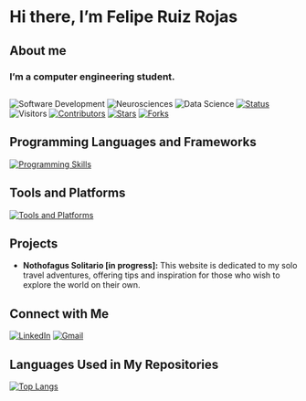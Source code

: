 # Hi there, I’m Felipe Ruiz Rojas

## About me
### I’m a computer engineering student.

##
![Software Development](https://img.shields.io/badge/Software_Development-green)
![Neurosciences](https://img.shields.io/badge/Neurosciences-blue)
![Data Science](https://img.shields.io/badge/Data_Science-orange)
[![Status](https://img.shields.io/badge/status-updating-brightgreen.svg)](https://github.com/felruizrojas/felruizrojas)
![Visitors](https://visitor-badge.laobi.icu/badge?page_id=felruizrojas)
[![Contributors](https://img.shields.io/github/contributors/felruizrojas/felruizrojas?color=blue)](https://github.com/felruizrojas/felruizrojas/graphs/contributors)
[![Stars](https://img.shields.io/github/stars/felruizrojas/felruizrojas.svg?logo=github)](https://github.com/felruizrojas/felruizrojas/stargazers)
[![Forks](https://img.shields.io/github/forks/felruizrojas/felruizrojas.svg?color=blue&logo=github)](https://github.com/felruizrojas/felruizrojas/network/members)

## Programming Languages and Frameworks
[![Programming Skills](https://skillicons.dev/icons?i=java,js,python,react,jquery)](https://skillicons.dev)

## Tools and Platforms
[![Tools and Platforms](https://skillicons.dev/icons?i=html,css,git,github,vscode,mysql,aws,azure,figma,discord,netbeans)](https://skillicons.de)

## Projects
- **Nothofagus Solitario [in progress]:** This website is dedicated to my solo travel adventures, offering tips and inspiration for those who wish to explore the world on their own.
 
## Connect with Me 
[![LinkedIn](https://img.shields.io/badge/LinkedIn-%40felandres-blue?logo=linkedin&logoColor=white)](http://linkedin.com/in/felandres)
[![Gmail](https://img.shields.io/badge/Email-%20felruiz.a%40gmail.com-red?logo=gmail&logoColor=white)](mailto:felruiz.a@gmail.com)

## Languages Used in My Repositories
[![Top Langs](https://github-readme-stats.vercel.app/api/top-langs/?username=felruizrojas&layout=compact&hide_title=true)](https://github.com/felruizrojas)

